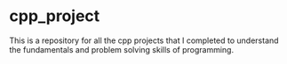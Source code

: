 # cpp_project
This is a repository for all the cpp projects that I completed to understand the fundamentals and problem solving skills of programming.
